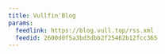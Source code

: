 ```yaml
---
title: Vullfin'Blog
params:
  feedlink: https://blog.vull.top/rss.xml
  feedid: 2600d0f5a3bd3dbb2f25462b12fcc365
---
```

